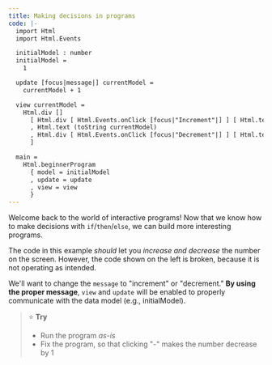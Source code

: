 ```yaml
---
title: Making decisions in programs
code: |-
  import Html
  import Html.Events

  initialModel : number
  initialModel =
    1

  update [focus|message|] currentModel =
    currentModel + 1

  view currentModel =
    Html.div []
      [ Html.div [ Html.Events.onClick [focus|"Increment"|] ] [ Html.text "+" ]
      , Html.text (toString currentModel)
      , Html.div [ Html.Events.onClick [focus|"Decrement"|] ] [ Html.text "-" ]
      ]

  main =
    Html.beginnerProgram
      { model = initialModel
      , update = update
      , view = view
      }
---
```

Welcome back to the world of interactive programs!
Now that we know how to make decisions with `if`/`then`/`else`,
we can build more interesting programs.

The code in this example _should_ let you _increase and decrease_ the number on the screen. However, the code shown on the left is broken, because it is not operating as intended. 

We'll want to change the `message` to "increment" or "decrement." **By using the proper message**, `view` and `update` will be enabled to properly communicate with the data model (e.g., initialModel).

> ⭐️ **Try**
>
> * Run the program _as-is_
> * Fix the program, so that clicking "-" makes the number decrease by 1
